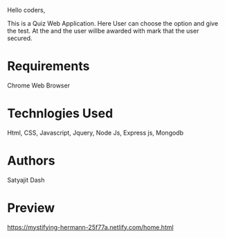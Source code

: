 Hello coders,

This is a Quiz Web Application. Here User can choose the option and give the test.
At the and the user willbe awarded with mark that the user secured.

# Requirements 

Chrome Web Browser

# Technlogies Used

Html, CSS, Javascript, Jquery, Node Js, Express js, Mongodb

# Authors
Satyajit Dash

# Preview
https://mystifying-hermann-25f77a.netlify.com/home.html
